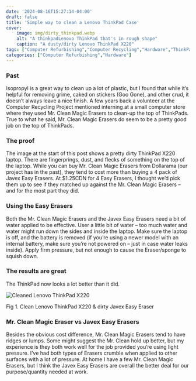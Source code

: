 ```yaml
---
date: '2024-08-16T15:27:14-04:00'
draft: false
title: 'Simple way to clean a Lenovo ThinkPad Case'
cover:
    image: img/dirty_thinkpad.webp
    alt: "A thinkpadLenovo ThinkPad that's in rough shape"
    caption: "A dusty/dirty Lenovo ThinkPad X220"
tags: ["Computer Refurbishing","Computer Recycling","Hardware","ThinkPad","Lenovo","Cleaning"]
categories: ["Computer Refurbishing","Hardware"]
---
```


### Past

Isopropyl is a great way to clean up a lot of plastic, but I found that while it’s helpful for removing grime, caked on stickers (Goo Gone), and other crud, it doesn’t always leave a nice finish. A few years back a volunteer at the Computer Recycling Project mentioned interning at a small computer store where they used Mr. Clean Magic Erasers to clean-up the top of ThinkPads. True to what he said, Mr. Clean Magic Erasers do seem to be a pretty good job on the top of ThinkPads.

### The proof

The image at the start of this post shows a pretty dirty ThinkPad X220 laptop. There are fingerprings, dust, and flecks of something on the top of the laptop. While you can buy Mr. Clean Magic Erasers from Dollarama (our project has in the past), they tend to cost more than buying a 4 pack of Javex Easy Erasers. At $1.25CDN for 4 Easy Erasers, I thought we’d pick them up to see if they matched up against the Mr. Clean Magic Erasers – and for the most part they did.

### Using the Easy Erasers

Both the Mr. Clean Magic Erasers and the Javex Easy Erasers need a bit of water applied to be effective. User a little bit of water – too much water and water might run down the sides and inside the laptop. Make sure the laptop is off, and the battery is removed (if you’re using a newer model with an internal battery, make sure you’re not powered on – just in case water leaks inside). Apply firm pressure, but not enough to cause the Eraser/sponge to squish down.

### The results are great

The ThinkPad now looks a lot better than it did.

![Cleaned Lenovo ThinkPad X220](/img/cleaned_thinkpad.webp)<figcaption>Fig 1. Clean Lenovo ThinkPad X220 & dirty Javex Easy Eraser</figcaption>

### Mr. Clean Magic Eraser vs Javex Easy Erasers

Besides the obvious cost difference, Mr. Clean Magic Erasers tend to have ridges or lumps. Some might suggest the Mr. Clean hold up better, but my experience is they both work well for the job provided you’re using light pressure. I’ve had both types of Erasers crumble when applied to other surfaces with a lot of pressure. At home I have a few Mr. Clean Magic Erasers, but I think the Javex Easy Erasers are overall the better deal for our purpose/quantity needed at work.


